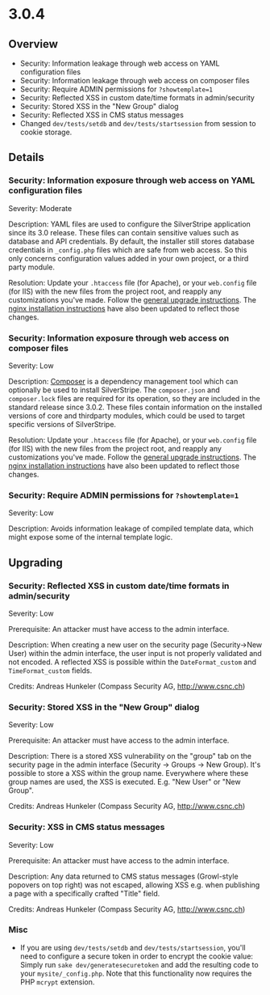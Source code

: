 # 3.0.4

## Overview

 * Security: Information leakage through web access on YAML configuration files
 * Security: Information leakage through web access on composer files
 * Security: Require ADMIN permissions for `?showtemplate=1`
 * Security: Reflected XSS in custom date/time formats in admin/security
 * Security: Stored XSS in the "New Group" dialog
 * Security: Reflected XSS in CMS status messages
 * Changed `dev/tests/setdb` and `dev/tests/startsession` from session to cookie storage.

## Details

### Security: Information exposure through web access on YAML configuration files

Severity: Moderate

Description: YAML files are used to configure the SilverStripe application
since its 3.0 release. These files can contain sensitive values such as database
and API credentials. By default, the installer still stores database credentials
in `_config.php` files which are safe from web access. So this only concerns
configuration values added in your own project, or a third party module.

Resolution: Update your `.htaccess` file (for Apache), or your `web.config` file (for IIS)
with the new files from the project root, and reapply any customizations you've made.
Follow the [general upgrade instructions](/installation/upgrading).
The [nginx installation instructions](/installation/nginx)
have also been updated to reflect those changes.

### Security: Information exposure through web access on composer files

Severity: Low

Description: [Composer](http://getcomposer.org) is a dependency management
tool which can optionally be used to install SilverStripe. The `composer.json`
and `composer.lock` files are required for its operation, so they are included 
in the standard release since 3.0.2. These files contain information on the installed
versions of core and thirdparty modules, which could be used to target specific
versions of SilverStripe.

Resolution: Update your `.htaccess` file (for Apache), or your `web.config` file (for IIS)
with the new files from the project root, and reapply any customizations you've made.
Follow the [general upgrade instructions](/installation/upgrading).
The [nginx installation instructions](/installation/nginx)
have also been updated to reflect those changes.


### Security: Require ADMIN permissions for `?showtemplate=1`

Severity: Low

Description: Avoids information leakage of compiled template data,
which might expose some of the internal template logic.

## Upgrading

### Security: Reflected XSS in custom date/time formats in admin/security

Severity: Low

Prerequisite: An attacker must have access to the admin interface.

Description: When creating a new user on the security page 
(Security->New User) within the admin interface, the user input 
is not properly validated and not encoded. A reflected XSS is 
possible within the `DateFormat_custom` and `TimeFormat_custom` fields.

Credits: Andreas Hunkeler (Compass Security AG, http://www.csnc.ch)

### Security: Stored XSS in the "New Group" dialog

Severity: Low

Prerequisite: An attacker must have access to the admin interface.

Description: There is a stored XSS vulnerability on the "group" tab on the 
security page in the admin interface 
(Security -> Groups -> New Group). It's possible to store a 
XSS within the group name. Everywhere where these group names 
are used, the XSS is executed. E.g. "New User" or "New Group".

Credits: Andreas Hunkeler (Compass Security AG, http://www.csnc.ch)

### Security: XSS in CMS status messages

Severity: Low

Prerequisite: An attacker must have access to the admin interface.

Description: Any data returned to CMS status messages (Growl-style popovers on top right)
was not escaped, allowing XSS e.g. when publishing a page with
a specifically crafted "Title" field.

Credits: Andreas Hunkeler (Compass Security AG, http://www.csnc.ch)

### Misc

 * If you are using `dev/tests/setdb` and `dev/tests/startsession`,
   you'll need to configure a secure token in order to encrypt the cookie value:
   Simply run `sake dev/generatesecuretoken` and add the resulting code to your `mysite/_config.php`.
   Note that this functionality now requires the PHP `mcrypt` extension.